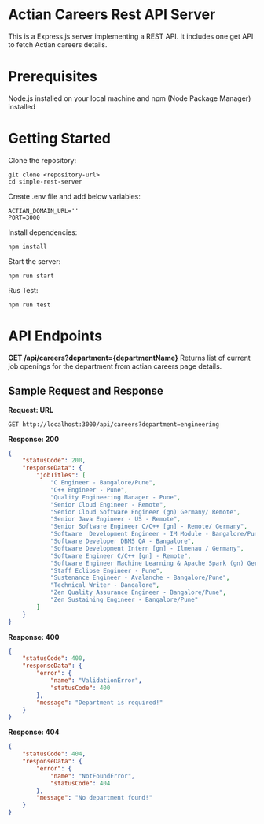 # Actian Careers Rest API Server
This is a Express.js server implementing a REST API. It includes one get API to fetch Actian careers details.

# Prerequisites
Node.js installed on your local machine
and npm (Node Package Manager) installed

# Getting Started
Clone the repository:
```
git clone <repository-url>
cd simple-rest-server
```
Create .env file and add below variables:
```
ACTIAN_DOMAIN_URL=''
PORT=3000
``` 
Install dependencies:
```
npm install
```

Start the server:
```
npm run start
```

Rus Test:
```
npm run test
```

# API Endpoints
**GET /api/careers?department={departmentName}** Returns list of current job openings for the department from actian careers page details.

## Sample Request and Response
**Request: URL**
```
GET http://localhost:3000/api/careers?department=engineering
```

**Response: 200** 
```json
{
    "statusCode": 200,
    "responseData": {
        "jobTitles": [
            "C Engineer - Bangalore/Pune",
            "C++ Engineer - Pune",
            "Quality Engineering Manager - Pune",
            "Senior Cloud Engineer - Remote",
            "Senior Cloud Software Engineer (gn) Germany/ Remote",
            "Senior Java Engineer - US - Remote",
            "Senior Software Engineer C/C++ [gn] - Remote/ Germany",
            "Software  Development Engineer - IM Module - Bangalore/Pune",
            "Software Developer DBMS QA - Bangalore",
            "Software Development Intern [gn] - Ilmenau / Germany",
            "Software Engineer C/C++ [gn] - Remote",
            "Software Engineer Machine Learning & Apache Spark (gn) Germany",
            "Staff Eclipse Engineer - Pune",
            "Sustenance Engineer - Avalanche - Bangalore/Pune",
            "Technical Writer - Bangalore",
            "Zen Quality Assurance Engineer - Bangalore/Pune",
            "Zen Sustaining Engineer - Bangalore/Pune"
        ]
    }
}
```

**Response: 400** 
```json
{
    "statusCode": 400,
    "responseData": {
        "error": {
            "name": "ValidationError",
            "statusCode": 400
        },
        "message": "Department is required!"
    }
}
```

**Response: 404** 
```json
{
    "statusCode": 404,
    "responseData": {
        "error": {
            "name": "NotFoundError",
            "statusCode": 404
        },
        "message": "No department found!"
    }
}
```
